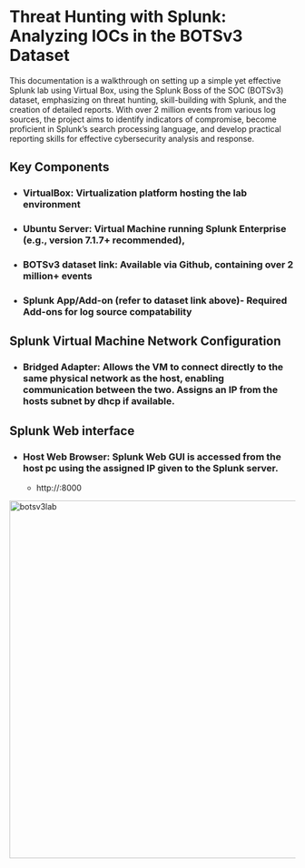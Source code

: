 # Threat Hunting with Splunk: Analyzing IOCs in the BOTSv3 Dataset

This documentation is a walkthrough on setting up a simple yet effective Splunk lab using Virtual Box, using the Splunk Boss of the SOC (BOTSv3) dataset, emphasizing on threat hunting, skill-building with Splunk, and the creation of detailed reports.  With over 2 million events from various log sources, the project aims to identify indicators of compromise, become proficient in Splunk’s search processing language, and develop practical reporting skills for effective cybersecurity analysis and response.
## Key Components
- ### VirtualBox: Virtualization platform hosting the lab environment
- ### Ubuntu Server: Virtual Machine running Splunk Enterprise (e.g., version 7.1.7+ recommended), 
- ### BOTSv3 dataset link: Available via Github, containing over 2 million+ events
- ### Splunk App/Add-on (refer to dataset link above)- Required Add-ons for log source compatability
## Splunk Virtual Machine Network Configuration
- ### Bridged Adapter: Allows the VM to connect directly to the same physical network as the host, enabling communication between the two. Assigns an IP from the hosts subnet by dhcp if available.
## Splunk Web interface
- ### Host Web Browser:  Splunk Web GUI is accessed from the host pc using the assigned IP given to the Splunk server.
  - http://<Splunk Server IP>:8000

<img width="1560" height="629" alt="botsv3lab" src="https://github.com/user-attachments/assets/51fe3166-fb22-4894-902f-5d3542a58137" />
